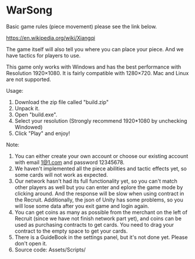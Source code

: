 # WarSong

Basic game rules (piece movement) please see the link below. 

https://en.wikipedia.org/wiki/Xiangqi

The game itself will also tell you where you can place your piece. And we have tactics for players to use.

This game only works with Windows and has the best performance with Resolution 1920×1080. It is fairly compatible with 1280×720.
Mac and Linux are not supported.

Usage:
1. Download the zip file called "build.zip"
2. Unpack it.
3. Open "build.exe".
4. Select your resolution (Strongly recommend 1920*1080 by unchecking Windowed)
5. Click "Play" and enjoy!

Note:
1. You can either create your own account or choose our existing account with email 1@1.com and password 12345678.
2. We haven't implemented all the piece abilities and tactic effects yet, so some cards will not work as expected.
3. Our network hasn't had its full functionality yet, so you can't match other players as well but you can enter and eplore the game mode by clicking around. And the response will be slow when using contract in the Recruit. Additionally, the json of Unity has some problems, so you will lose some data after you exit game and login again.
4. You can get coins as many as possible from the merchant on the left of Recruit (since we have not finish network part yet), and coins can be used as purchasing contracts to get cards. You need to drag your contract to the empty space to get your cards.
5. There is a GuideBook in the settings panel, but it's not done yet. Please don't open it.
6. Source code: Assets/Scripts/
